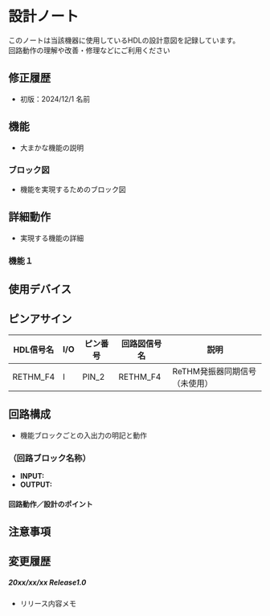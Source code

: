 # 設計ノート
このノートは当該機器に使用しているHDLの設計意図を記録しています。</br>
回路動作の理解や改善・修理などにご利用ください

## 修正履歴
- 初版：2024/12/1  名前

## 機能
- 大まかな機能の説明
  
### ブロック図
- 機能を実現するためのブロック図

## 詳細動作
- 実現する機能の詳細
### 機能１

## 使用デバイス

## ピンアサイン
| HDL信号名 | I/O |ピン番号 | 回路図信号名 |説明|
--|--|--|--|--
RETHM_F4 | I | PIN_2 | RETHM_F4 |ReTHM発振器同期信号（未使用）

## 回路構成
- 機能ブロックごとの入出力の明記と動作
### （回路ブロック名称）
- **INPUT:** </br>
- **OUTPUT:** </br>
  
#### 回路動作／設計のポイント

## 注意事項

## 変更履歴
##### 20xx/xx/xx Release1.0
- リリース内容メモ
